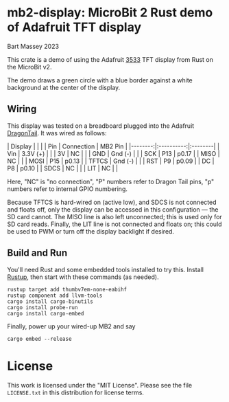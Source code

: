 # mb2-display: MicroBit 2 Rust demo of Adafruit TFT display
Bart Massey 2023

This crate is a demo of using the Adafruit
[3533](https://www.adafruit.com/product/3533) TFT display
from Rust on the MicroBit v2.

The demo draws a green circle with a blue border against a
white background at the center of the display.

## Wiring

This display was tested on a breadboard plugged into the
Adafruit
[DragonTail](https://www.adafruit.com/product/3695). It was
wired as follows:

| Display |            |         |
|   Pin   | Connection | MB2 Pin |
|--------:|:----------:|:--------|
|     Vin | 3.3V (+)   |         |
|      3V | NC         |         |
|     GND | Gnd (-)    |         |
|     SCK | P13        | p0.17   |
|    MISO | NC         |         |
|    MOSI | P15        | p0.13   |
|   TFTCS | Gnd (-)    |         |
|     RST | P9         | p0.09   |
|      DC | P8         | p0.10   |
|    SDCS | NC         |         |
|     LIT | NC         |         |

Here, "NC" is "no connection", "P" numbers refer to Dragon
Tail pins, "p" numbers refer to internal GPIO numbering.

Because TFTCS is hard-wired on (active low), and SDCS is not
connected and floats off, only the display can be accessed
in this configuration — the SD card cannot. The MISO line is
also left unconnected; this is used only for SD card
reads. Finally, the LIT line is not connected and floats on;
this could be used to PWM or turn off the display backlight
if desired.

## Build and Run

You'll need Rust and some embedded tools installed to try
this. Install [Rustup](https://rustup.rs/), then start with
these commands (as needed).

    rustup target add thumbv7em-none-eabihf
    rustup component add llvm-tools
    cargo install cargo-binutils
    cargo install probe-run
    cargo install cargo-embed

Finally, power up your wired-up MB2 and say

    cargo embed --release


# License

This work is licensed under the "MIT License". Please see the file
`LICENSE.txt` in this distribution for license terms.
